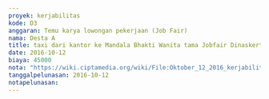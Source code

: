 ```yaml
---
proyek: kerjabilitas
kode: D3
anggaran: Temu karya lowongan pekerjaan (Job Fair)
nama: Desta A
title: taxi dari kantor ke Mandala Bhakti Wanita tama Jobfair Dinaskertrans DIY
date: 2016-10-12
biaya: 45000
nota: "https://wiki.ciptamedia.org/wiki/File:Oktober_12_2016_kerjabilitas_D3_taxi_dari_kantor_ke_jobfair_wanitatama_desta392-2.jpg"
tanggalpelunasan: 2016-10-12
notapelunasan:
---
```

